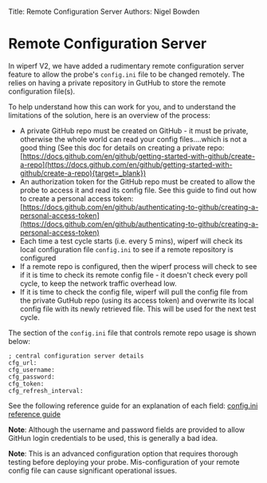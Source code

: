 Title: Remote Configuration Server
Authors: Nigel Bowden

# Remote Configuration Server
In wiperf V2, we have added a rudimentary remote configuration server feature to allow the probe's ```config.ini``` file to be changed remotely. The relies on having a private repository in GutHub to store the remote configuration file(s).

To help understand how this can work for you, and to understand the limitations of the solution, here is an overview of the process:

- A private GitHub repo must be created on GitHub - it must be private, otherwise the whole world can read your config files....which is not a good thing (See this doc for details on creating a private repo: [https://docs.github.com/en/github/getting-started-with-github/create-a-repo](https://docs.github.com/en/github/getting-started-with-github/create-a-repo){target=_blank})
- An authorization token for the GitHub repo must be created to allow the probe to access it and read its config file. See this guide to find out how to create a personal access token: [https://docs.github.com/en/github/authenticating-to-github/creating-a-personal-access-token](https://docs.github.com/en/github/authenticating-to-github/creating-a-personal-access-token)
- Each time a test cycle starts (i.e. every 5 mins), wiperf will check its local configuration file ```config.ini``` to see if a remote repository is configured
- If a remote repo is configured, then the wiperf process will check to see if it is time to check its remote config file - it doesn't check every poll cycle, to keep the network traffic overhead low.
- If it is time to check the config file, wiperf will pull the config file from the private GutHub repo (using its access token) and overwrite its local config file with its newly retrieved file. This will be used for the next test cycle.

The section of the  ```config.ini``` file that controls remote repo usage is shown below:

```
; central configuration server details
cfg_url: 
cfg_username:
cfg_password:
cfg_token: 
cfg_refresh_interval: 
```

See the following reference guide for an explanation of each field: [config.ini reference guide](config.ini.md#cfg_url)

__Note__: Although the username and password fields are provided to allow GitHun login credentials to be used, this is generally a bad idea.

__Note__: This is an advanced configuration option that requires thorough testing before deploying your probe. Mis-configuration of your remote config file can cause significant operational issues.
